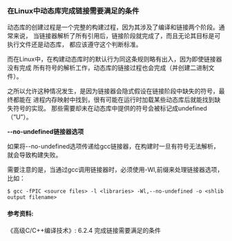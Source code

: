 ### 在Linux中动态库完成链接需要满足的条件

动态库的创建过程是一个完整的构建过程，因为其涉及了编译和链接两个阶段。通常来说，
当链接器解析了所有引用后，链接阶段就完成了，而且无论其目标是可执行文件还是动态库，
都应该遵守这个判断标准。

而在Linux中，在构建动态库时的默认行为同这条规则略有出入，因为即使链接器没有完成
所有符号的解析工作，动态库的链接过程也会完成（并创建二进制文件）。

之所以允许这种情况发生，是因为链接器会隐式假设在链接阶段中缺失的符号，最终都能在
进程内存映射中找到，很有可能在运行时加载某些动态库后就能找到缺失符号的实现。
那些需要却未在动态库中提供的符号会被标记成undefined（“U”）。

**--no-undefined链接器选项**

如果将--no-undefined选项传递给gcc链接器，在构建时一旦有符号无法解析，就会导致构建失败。

需要注意的是，当通过gcc调用链接器时，必须使用-Wl,前缀来处理链接器选项，比如：

```
$ gcc -fPIC <source files> -l <libraries> -Wl,--no-undefined -o <shlib output filename>
```


#### 参考资料:
《高级C/C++编译技术》: 6.2.4 完成链接需要满足的条件
